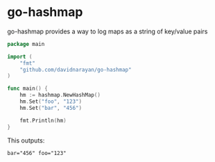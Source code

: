 go-hashmap
==========

go-hashmap provides a way to log maps as a string of key/value pairs

```go
package main

import (
	"fmt"
	"github.com/davidnarayan/go-hashmap"
)

func main() {
	hm := hashmap.NewHashMap()
	hm.Set("foo", "123")
	hm.Set("bar", "456")

	fmt.Println(hm)
}
```

This outputs:

```
bar="456" foo="123"
```
